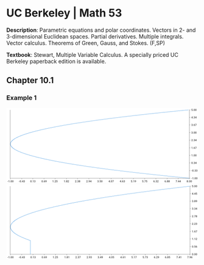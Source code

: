 # UC Berkeley | Math 53

**Description**: Parametric equations and polar coordinates. Vectors in 2- and 3-dimensional Euclidean spaces. Partial derivatives. Multiple integrals. Vector calculus. Theorems of Green, Gauss, and Stokes. (F,SP)

**Textbook**: Stewart, Multiple Variable Calculus. A specially priced UC Berkeley paperback edition is available.

## Chapter 10.1

### Example 1

![Chapter 10.1 Example 1A](images/calc_10_1_example_1a.png)
![Chapter 10.1 Example 1B](images/calc_10_1_example_1b.png)
